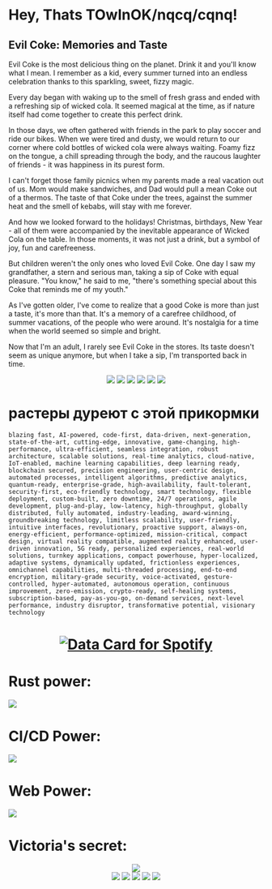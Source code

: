# Hey, Thats TOwInOK/nqcq/cqnq!

## Evil Coke: Memories and Taste

Evil Coke is the most delicious thing on the planet. Drink it and you'll know what I mean. I remember as a kid, every summer turned into an endless celebration thanks to this sparkling, sweet, fizzy magic.

Every day began with waking up to the smell of fresh grass and ended with a refreshing sip of wicked cola. It seemed magical at the time, as if nature itself had come together to create this perfect drink.

In those days, we often gathered with friends in the park to play soccer and ride our bikes. When we were tired and dusty, we would return to our corner where cold bottles of wicked cola were always waiting. Foamy fizz on the tongue, a chill spreading through the body, and the raucous laughter of friends - it was happiness in its purest form.

I can't forget those family picnics when my parents made a real vacation out of us. Mom would make sandwiches, and Dad would pull a mean Coke out of a thermos. The taste of that Coke under the trees, against the summer heat and the smell of kebabs, will stay with me forever.

And how we looked forward to the holidays! Christmas, birthdays, New Year - all of them were accompanied by the inevitable appearance of Wicked Cola on the table. In those moments, it was not just a drink, but a symbol of joy, fun and carefreeness.

But children weren't the only ones who loved Evil Coke. One day I saw my grandfather, a stern and serious man, taking a sip of Coke with equal pleasure. "You know," he said to me, "there's something special about this Coke that reminds me of my youth."

As I've gotten older, I've come to realize that a good Coke is more than just a taste, it's more than that. It's a memory of a carefree childhood, of summer vacations, of the people who were around. It's nostalgia for a time when the world seemed so simple and bright.

Now that I'm an adult, I rarely see Evil Coke in the stores. Its taste doesn't seem as unique anymore, but when I take a sip, I'm transported back in time.

<div align="center" style="row">
        <img src="https://cdn.discordapp.com/emojis/1144185080454053938.webp?size=512&quality=lossless"/>
        <img src="https://cdn.discordapp.com/emojis/1144185080454053938.webp?size=512&quality=lossless"/>
        <img src="https://cdn.discordapp.com/emojis/1144185080454053938.webp?size=512&quality=lossless"/>
        <img src="https://cdn.discordapp.com/emojis/1144185080454053938.webp?size=512&quality=lossless"/>
        <img src="https://cdn.discordapp.com/emojis/1144185080454053938.webp?size=512&quality=lossless"/>
        <img src="https://cdn.discordapp.com/emojis/1144185080454053938.webp?size=512&quality=lossless"/>
</div>

# растеры дуреют с этой прикормки
`
blazing fast, AI-powered, code-first, data-driven, next-generation, state-of-the-art, cutting-edge, innovative, game-changing, high-performance, ultra-efficient, seamless integration, robust architecture, scalable solutions, real-time analytics, cloud-native, IoT-enabled, machine learning capabilities, deep learning ready, blockchain secured, precision engineering, user-centric design, automated processes, intelligent algorithms, predictive analytics, quantum-ready, enterprise-grade, high-availability, fault-tolerant, security-first, eco-friendly technology, smart technology, flexible deployment, custom-built, zero downtime, 24/7 operations, agile development, plug-and-play, low-latency, high-throughput, globally distributed, fully automated, industry-leading, award-winning, groundbreaking technology, limitless scalability, user-friendly, intuitive interfaces, revolutionary, proactive support, always-on, energy-efficient, performance-optimized, mission-critical, compact design, virtual reality compatible, augmented reality enhanced, user-driven innovation, 5G ready, personalized experiences, real-world solutions, turnkey applications, compact powerhouse, hyper-localized, adaptive systems, dynamically updated, frictionless experiences, omnichannel capabilities, multi-threaded processing, end-to-end encryption, military-grade security, voice-activated, gesture-controlled, hyper-automated, autonomous operation, continuous improvement, zero-emission, crypto-ready, self-healing systems, subscription-based, pay-as-you-go, on-demand services, next-level performance, industry disruptor, transformative potential, visionary technology
`

<h1 align="center">
<a href="https://data-card-for-spotify.herokuapp.com/card?user_id=xqjsu038xscq1shazfaeti3w3">
  <img src="https://data-card-for-spotify.herokuapp.com/api/card?user_id=xqjsu038xscq1shazfaeti3w3&limit=5&custom_title=info%20about%20%22liked%22%20tracks%20and%20artists%20TOwInOK&hide_recents=1" alt="Data Card for Spotify">
</a>
</h1>

<p>
<h1>Rust power:</h1>
    <a href="https://skillicons.dev">
    <img src="https://skillicons.dev/icons?i=rust,actix,mongo,js,htmx,redis" />
  </a>
</p>
<p>
    <h1>CI/CD Power:</h1>
    <img src="https://skillicons.dev/icons?i=kubernetes,docker,nix,powershell" />
</p>
<p>
    <h1>Web Power:</h1>
    <img src="https://skillicons.dev/icons?i=ts,js,next,tailwind,prisma" />
</p>
<p>
    <h1>Victoria's secret:</h1>
    <div align="center" with="100%" style="">
        <img src="https://skillicons.dev/icons?i=git"/>
    </div>
    <div align="center" with="100%" style="">
            <img src="https://rule34.xxx/counter/0.gif"/>
            <img src="https://rule34.xxx/counter/4.gif"/>
            <img src="https://rule34.xxx/counter/0.gif"/>
            <img src="https://rule34.xxx/counter/4.gif"/>
            <img src="https://rule34.xxx/counter/1.gif"/>
    </div >
    
</p>
